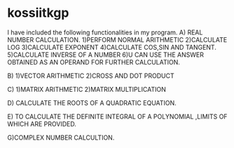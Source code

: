 # kossiitkgp

I have included the following functionalities in my program.
A)
REAL NUMBER CALCULATION.
1)PERFORM NORMAL ARITHMETIC
2)CALCULATE LOG
3)CALCULATE EXPONENT
4)CALCULATE COS,SIN AND TANGENT.
5)CALCULATE INVERSE OF A NUMBER
6)U CAN USE THE ANSWER OBTAINED AS AN OPERAND FOR FURTHER CALCULATION.

B)
1)VECTOR ARITHMETIC
2)CROSS AND DOT PRODUCT

C)
1)MATRIX ARITHMETIC
2)MATRIX MULTIPLICATION

D)
CALCULATE THE ROOTS OF A QUADRATIC EQUATION.

E)
TO CALCULATE THE DEFINITE INTEGRAL OF A POLYNOMIAL ,LIMITS OF WHICH ARE PROVIDED.

G)COMPLEX NUMBER CALCULTION.
